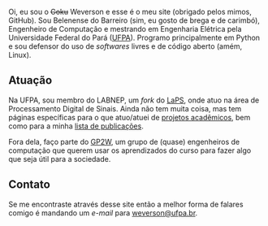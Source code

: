 Oi, eu sou o ~~Goku~~ Weverson e esse é o meu site (obrigado pelos mimos, GitHub). Sou Belenense do Barreiro (sim, eu gosto de brega e de carimbó), Engenheiro de Computação e mestrando em Engenharia Elétrica pela Universidade Federal do Pará ([UFPA](https://portal.ufpa.br)). Programo principalmente em Python e sou defensor do uso de _softwares_ livres e de código aberto (amém, Linux).

## Atuação

Na UFPA, sou membro do LABNEP, um _fork_ do [LaPS](http://laps.ufpa.br), onde atuo na área de Processamento Digital de Sinais. Ainda não tem muita coisa, mas tem páginas específicas para o que atuo/atuei de [projetos acadêmicos](projetos.md), bem como para a minha [lista de publicações](publicacoes.md).

Fora dela, faço parte do [GP2W](https://gp2w.github.io), um grupo de (quase) engenheiros de computação que querem usar os aprendizados do curso para fazer algo que seja útil para a sociedade.

<!--
Tem alguns outros trabalhos voluntários, mas como estou parado neles não convém colocá-los aqui.
-->

## Contato

Se me encontraste através desse site então a melhor forma de falares comigo é mandando um _e-mail_ para [weverson@ufpa.br](mailto:weverson@ufpa.br).
